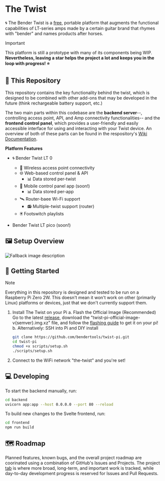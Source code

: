 # The Twist

🌀 The Bender Twist is a [free](https://en.wikipedia.org/wiki/Free_software), portable platform that augments the functional capabilities of LT-series amps made by a certain guitar brand that rhymes with "bender" and names products after horses.

> [!IMPORTANT]
> This platform is still a prototype with many of its components being WIP. **Nevertheless, leaving a star helps the project a lot and keeps you in the loop with progress! ⭐**

## 📌 This Repository

This repository contains the key functionality behind the twist, which is designed to be combined with other add-ons that may be developed in the future (think rechargeable battery support, etc.)

The two main parts within this codebase are the **backend server**--, controlling access point, API, and Amp connectivity functionalities-- and the **frontend control panel**, which provides a user-friendly and easily accessible interface for using and interacting with your Twist device. An overview of both of these parts can be found in the respository's [Wiki Documentation](/wiki).

**Platform Features**
- 🌀 Bender Twist LT 0
  - 📡 Wireless access point connectivity
  - 🌐 Web-based control panel & API
    - 📊 Data stored per-twist
  - 📱 Mobile control panel app (soon!)
    - 📊 Data stored per-app
  - 🛰️ Router-baee Wi-Fi support
    - 📻 Multiple-twist support (router)
  - 🖲️ Footswitch playlists

- Bender Twist LT pico (soon!)
 
## 🖼️ Setup Overview 

<picture>
  <source media="(prefers-color-scheme: dark)" srcset="https://github.com/user-attachments/assets/58ce5217-b79b-4d99-894d-8866c4a96b48">
  <source media="(prefers-color-scheme: light)" srcset="[light-mode-image.png](https://github.com/user-attachments/assets/c4c7d9b0-8648-43ab-8645-886d6eda53cf)">
  <img alt="Fallback image description" src="[default-image.png](https://github.com/user-attachments/assets/c4c7d9b0-8648-43ab-8645-886d6eda53cf)">
</picture>


## 🚀 Getting Started

> [!NOTE]
> Everything in this repository is designed and tested to be run on a Raspberry Pi Zero 2W. This doesn't mean it won't work on other (primarily Linux) platforms or devices, just that we don't currently support them.

1. Install The Twist on your Pi
   a. Flash the Official Image (Recommended)
   Go to the latest [release](/releases), download the "twist-pi-official-image-v{semver}.img.xz" file, and follow the [flashing guide](/FLASHING.md) to get it on your pi!
   b. Alternatively: SSH into Pi and DIY install
   ```bash
   git clone https://github.com/bendertools/twist-pi.git
   cd twist-pi
   chmod +x scripts/setup.sh
   ./scripts/setup.sh
   ```
2. Connect to the WiFi network "the-twist" and you're set!

## 💻 Developing

To start the backend manually, run:

```bash
cd backend
uvicorn app:app --host 0.0.0.0 --port 80 --reload
```

To build new changes to the Svelte frontend, run:

```bash
cd frontend
npm run build
```

## 🗺️ Roadmap

Planned features, known bugs, and the overall project roadmap are coorinated using a combination of GitHub's Issues and Projects. The project [tab](https://github.com/bendertools/projects) is where more broad, long-term, and important work is tracked, while day-to-day development progress is reserved for Issues and Pull Requests.
